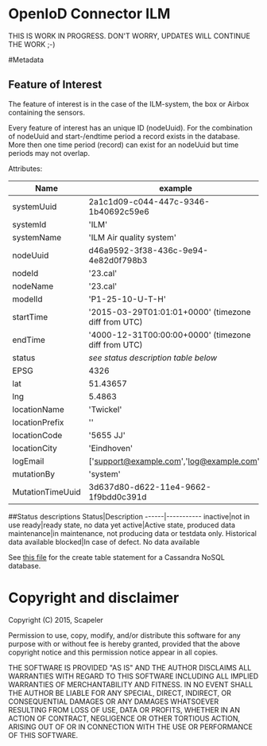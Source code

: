 # OpenIoD Connector ILM

THIS IS WORK IN PROGRESS. DON'T WORRY, UPDATES WILL CONTINUE THE WORK ;-)

#Metadata

## Feature of Interest
The feature of interest is in the case of the ILM-system, the box or Airbox containing the sensors.

Every feature of interest has an unique ID (nodeUuid). For the combination of nodeUuid and start-/endtime period a record exists in the database. More then one time period (record) can exist for an nodeUuid but time periods may not overlap.

Attributes:

Name|example
-------|--------
systemUuid|2a1c1d09-c044-447c-9346-1b40692c59e6
systemId|'ILM'
systemName|'ILM Air quality system'
nodeUuid|d46a9592-3f38-436c-9e94-4e82d0f798b3
nodeId|'23.cal'
nodeName|'23.cal'
modelId|'P1-25-10-U-T-H'
startTime|'2015-03-29T01:01:01+0000'  (timezone diff from UTC)
endTime|'4000-12-31T00:00:00+0000'  (timezone diff from UTC)
status| _see status description table below_
EPSG|4326
lat|51.43657
lng|5.4863
locationName|'Twickel'
locationPrefix|''
locationCode|'5655 JJ'
locationCity|'Eindhoven'
logEmail|['support@example.com','log@example.com']
mutationBy|'system'
MutationTimeUuid|3d637d80-d622-11e4-9662-1f9bdd0c391d

##Status descriptions
Status|Description
------|-----------
inactive|not in use
ready|ready state, no data yet
active|Active state, produced data
maintenance|in maintenance, not producing data or testdata only. Historical data available
blocked|In case of defect. No data available

See [this file](./Cassandra/create_table_featureofinterest.cql) for the create table statement for a Cassandra NoSQL database.
	

	

# Copyright and disclaimer

Copyright (C) 2015, Scapeler

Permission to use, copy, modify, and/or distribute this software for any purpose with or without fee is hereby granted, provided that the above copyright notice and this permission notice appear in all copies.

THE SOFTWARE IS PROVIDED "AS IS" AND THE AUTHOR DISCLAIMS ALL WARRANTIES WITH REGARD TO THIS SOFTWARE INCLUDING ALL IMPLIED WARRANTIES OF MERCHANTABILITY AND FITNESS. IN NO EVENT SHALL THE AUTHOR BE LIABLE FOR ANY SPECIAL, DIRECT, INDIRECT, OR CONSEQUENTIAL DAMAGES OR ANY DAMAGES WHATSOEVER RESULTING FROM LOSS OF USE, DATA OR PROFITS, WHETHER IN AN ACTION OF CONTRACT, NEGLIGENCE OR OTHER TORTIOUS ACTION, ARISING OUT OF OR IN CONNECTION WITH THE USE OR PERFORMANCE OF THIS SOFTWARE.
